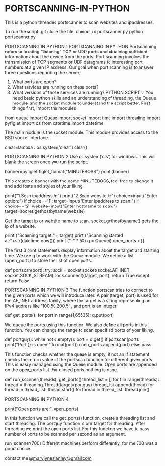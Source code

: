 # PORTSCANNING-IN-PYTHON
This is a python threaded portscanner to scan websites and ipaddresses.

To run the script:
git clone the file.
chmod +x portscanner.py
python portscanner.py

PORTSCANNING IN PYTHON 1
PORTSCANNING IN PYTHON
Portscanning refers to locating “listening” TCP or UDP ports and obtaining sufficient
information about the device from the ports. Port scanning involves the transmission of
TCP segments or UDP datagrams
 to interesting port numbers at a given IP address.
Our goal when port scanning is to answer three questions regarding the server;
1. What ports are open?
2. What services are running on these ports?
3. What versions of those services are running?
PYTHON SCRIPT
💡 You need basic python skills and an understanding of threading, the Queue
module, and the socket module to understand the script better.
First things first, Import the modules

from queue import Queue
import socket
import time
import threading
import pyfiglet
import os
from datetime import datetime

The main module is the socket module. This module provides access to the BSD socket
interface.

clear=lambda : os.system('clear')
clear()

PORTSCANNING IN PYTHON 2
Use os.system(’cls’) for windows.
This will blank the screen once you run the script.

banner=pyfiglet.figlet_format("MINUTEBOSS")
print (banner)

This creates a banner with the name MINUTEBOSS, feel free to change it and add
fonts and styles of your liking.

print("1.Scan ipaddress.\n")
print("2.Scan website.\n")
choice=input("Enter option:")
if choice=='1':
target=input("Enter ipaddress to scan:")
if choice=='2':
website=input("Enter hostname to scan:")
target=socket.gethostbyname(website)

Get the target ip or website name to scan.
socket.gethostbyname() gets the ip of a website.

print ("Scanning target:" + target)
print ("Scanning started at:"+str(datetime.now()))
print ("-" * 50)
q = Queue()
open_ports = []

The first 3 print statements display information about the target and starting time.
We use q to work with the Queue module.
We define a list (open_ports) to store the list of open ports.

def portscan(port):
try:
sock = socket.socket(socket.AF_INET, socket.SOCK_STREAM)
sock.connect((target, port))
return True
except:
return False

PORTSCANNING IN PYTHON 3
The function portscan tries to connect to the given ports which we will introduce later.
A pair  (target, port) is used for the  AF_INET address family, where the target is a string
representing an IPv4 address like  '100.50.200.5' , and port is an integer.

def get_ports():
for port in range(1,65535):
q.put(port)

We queue the ports using this function. We also define all ports in this function. You can
change the range to scan specified ports of your liking.

def portguy():
while not q.empty():
port = q.get()
if portscan(port):
print("Port {} is open!".format(port))
open_ports.append(port)
else:
pass

This function checks whether the queue is empty, if not an if statement checks the
return value of the portscan function for different given ports. This is easily managed
using the Queue module. Open ports are appended on the open_ports list.
For closed ports nothing is done.

def run_scanner(threads):
get_ports()
thread_list = []
for t in range(threads):
thread = threading.Thread(target=portguy)
thread_list.append(thread)
for thread in thread_list:
thread.start()
for thread in thread_list:
thread.join()

PORTSCANNING IN PYTHON 4

print("Open ports are:", open_ports)

In this function we call the get_ports() function, create a threading list and start
threading. The portguy function is our target for threading.
After threading we print the open ports list.
For this function we have to pass number of ports to be scanned per second as an
argument.

run_scanner(700)
Different machines perform differently, for me 700 was a good choice.

contact me @marviynestanley@gmail.com
